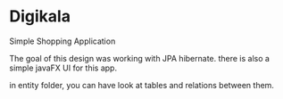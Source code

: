 # Digikala
Simple Shopping Application

The goal of this design was working with JPA hibernate. there is also a simple javaFX UI for this app.

in entity folder, you can have look at tables and relations between them.
